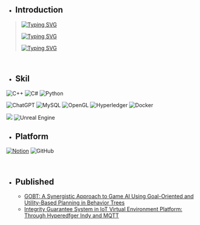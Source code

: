 

+ ## Introduction 
 > [![Typing SVG](https://readme-typing-svg.demolab.com?font=Times+New+Roman&pause=5000&color=9D9F9D&random=false&width=450&height=30&lines=Department+of+Game+Engineering)](https://git.io/typing-svg)
>
> [![Typing SVG](https://readme-typing-svg.demolab.com?font=Times+New+Roman&pause=5000&color=9D9F9D&random=false&width=450&height=30&lines=Hope%3A+Game+Programmer)](https://git.io/typing-svg)
>
> [![Typing SVG](https://readme-typing-svg.demolab.com?font=Times+New+Roman&pause=5000&color=9D9F9D&random=false&width=450&height=30&lines=Interest%3A+Game+AI%2C+Generative+AI%2C+VR%2C+BlockChain)](https://git.io/typing-svg)




<br/>

+ ## Skil


![C++](https://img.shields.io/badge/c++-%23000000.svg?style=for-the-badge&logo=c%2B%2B&logoColor=blue)
![C#](https://img.shields.io/badge/c%23-%23000000.svg?style=for-the-badge&logo=c-sharp&logoColor=white)
![Python](https://img.shields.io/badge/python-%23000000?style=for-the-badge&logo=python&logoColor=ffdd54)

![ChatGPT](https://img.shields.io/badge/chatGPT-%23000000?style=for-the-badge&logo=openai&logoColor=green)
![MySQL](https://img.shields.io/badge/mysql-%23000000.svg?style=for-the-badge&logo=mysql&logoColor=blue)
![OpenGL](https://img.shields.io/badge/OpenGL-%23000000.svg?style=for-the-badge&logo=opengl)
![Hyperledger](https://img.shields.io/badge/hyperledger-%23000000?style=for-the-badge&logo=hyperledger&logoColor=white)
![Docker](https://img.shields.io/badge/docker-%23000000.svg?style=for-the-badge&logo=docker&logoColor=white)

<img src="https://img.shields.io/badge/Unity -000000?style=for-the-badge&logo=Unity #&logoColor=000000"/></a>
![Unreal Engine](https://img.shields.io/badge/unrealengine-%23000000.svg?style=for-the-badge&logo=unrealengine&logoColor=white) 




+ ## Platform


[![Notion](https://img.shields.io/badge/Notion-%23000000.svg?style=for-the-badge&logo=notion&logoColor=white)](https://hyss.notion.site/df9b2433b8be4b72858ab7764632862f?pvs=4)
![GitHub](https://img.shields.io/badge/github-%23313131.svg?style=for-the-badge&logo=github&logoColor=white)



<br/>

+ ## Published
  - [GOBT: A Synergistic Approach to Game AI Using Goal-Oriented and Utility-Based Planning in Behavior Trees](https://www.jmis.org/archive/view_article?pid=jmis-10-4-321)
  - [Integrity Guarantee System in IoT Virtual Environment Platform: Through Hyperedfger Indy and MQTT](https://kism.or.kr/file/memoir/13_4_8.pdf)
 












